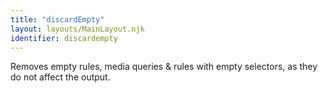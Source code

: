 ```yaml
---
title: "discardEmpty"
layout: layouts/MainLayout.njk
identifier: discardempty
---
```


<!-- This file was automatically generated. -->


Removes empty rules, media queries & rules with empty selectors, as they
do not affect the output.
